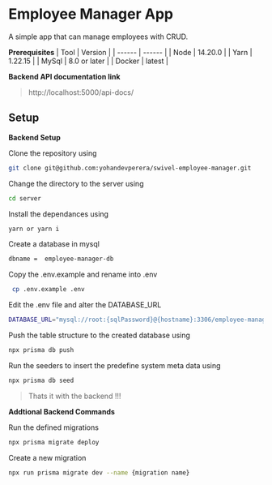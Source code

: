 # Employee Manager App
A simple app that can manage employees with CRUD.

**Prerequisites**
| Tool | Version |
| ------ | ------ |
| Node | 14.20.0 |
| Yarn | 1.22.15 |
| MySql | 8.0 or later |
| Docker | latest |

**Backend API documentation link**

> http://localhost:5000/api-docs/ 

## Setup

**Backend Setup**

Clone the repository using
```sh
git clone git@github.com:yohandevperera/swivel-employee-manager.git
```
Change the directory to the server using
```sh
cd server
```
Install the dependances using 
```sh
yarn or yarn i
```
Create a database in mysql 
```sh
dbname =  employee-manager-db
```

Copy the .env.example and rename into .env 
```sh
 cp .env.example .env
```
Edit the .env file and alter the DATABASE_URL
```sh
DATABASE_URL="mysql://root:{sqlPassword}@{hostname}:3306/employee-manager-db"
```

Push the table structure to the created database using
```sh
npx prisma db push
```

Run the seeders to insert the predefine system meta data using
```sh
npx prisma db seed
```

> Thats it with the backend !!! 

**Addtional Backend Commands**

Run the defined migrations
```sh
npx prisma migrate deploy
```

Create a new migration
```sh
npx run prisma migrate dev --name {migration name}
```


